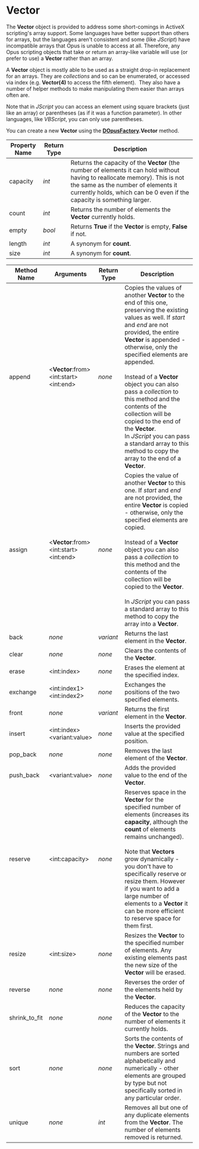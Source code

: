 # Vector

The **Vector** object is provided to address some short-comings in ActiveX scripting's array support. Some languages have better support than others for arrays, but the languages aren't consistent and some (like *JScript*) have incompatible arrays that Opus is unable to access at all. Therefore, any Opus scripting objects that take or return an array-like variable will use (or prefer to use) a **Vector** rather than an array.

A **Vector** object is mostly able to be used as a straight drop-in replacement for an arrays. They are *collections* and so can be enumerated, or accessed via index (e.g. **Vector(4)** to access the fifth element).  They also have a number of helper methods to make manipulating them easier than arrays often are.

Note that in *JScript* you can access an element using square brackets (just like an array) or parentheses (as if it was a function parameter). In other languages, like *VBScript*, you can only use parentheses.

You can create a new **Vector** using the **[DOpusFactory](dopusfactory.md).Vector** method.

| Property Name | Return Type | Description |
| --- | --- | --- |
| capacity | *int* | Returns the capacity of the **Vector** (the number of elements it can hold without having to reallocate memory). This is not the same as the number of elements it currently holds, which can be 0 even if the capacity is something larger. |
| count | *int* | Returns the number of elements the **Vector** currently holds. |
| empty | *bool* | Returns **True** if the **Vector** is empty, **False** if not. |
| length | *int* | A synonym for **count**. |
| size | *int* | A synonym for **count**. |

| Method Name | **Arguments** | Return Type | Description |
| --- | --- | --- | --- |
| append | \<**Vector**:from\>  <br />\<int:start\>  <br />\<int:end\> | *none* | Copies the values of another **Vector** to the end of this one, preserving the existing values as well. If *start* and *end* are not provided, the entire **Vector** is appended - otherwise, only the specified elements are appended.<br /><br />Instead of a **Vector** object you can also pass a *collection* to this method and the contents of the collection will be copied to the end of the **Vector**.  <br />In *JScript* you can pass a standard array to this method to copy the array to the end of a **Vector**. |
| assign | \<**Vector**:from\>  <br />\<int:start\>  <br />\<int:end\> | *none* | Copies the value of another **Vector** to this one. If *start* and *end* are not provided, the entire **Vector** is copied - otherwise, only the specified elements are copied.<br /><br />Instead of a **Vector** object you can also pass a *collection* to this method and the contents of the collection will be copied to the **Vector**.<br /><br />In *JScript* you can pass a standard array to this method to copy the array into a **Vector**. |
| back | *none* | *variant* | Returns the last element in the **Vector**. |
| clear | *none* | *none* | Clears the contents of the **Vector**. |
| erase | \<int:index\> | *none* | Erases the element at the specified index. |
| exchange | \<int:index1\>  <br />\<int:index2\> | *none* | Exchanges the positions of the two specified elements. |
| front | *none* | *variant* | Returns the first element in the **Vector**. |
| insert | \<int:index\>  <br />\<variant:value\> | *none* | Inserts the provided value at the specified position. |
| pop_back | *none* | *none* | Removes the last element of the **Vector**. |
| push_back | \<variant:value\> | *none* | Adds the provided value to the end of the **Vector**. |
| reserve | \<int:capacity\> | *none* | Reserves space in the **Vector** for the specified number of elements (increases its **capacity**, although the **count** of elements remains unchanged).<br /><br />Note that **Vectors** grow dynamically - you don't have to specifically reserve or resize them. However if you want to add a large number of elements to a **Vector** it can be more efficient to reserve space for them first. |
| resize | \<int:size\> | *none* | Resizes the **Vector** to the specified number of elements. Any existing elements past the new size of the **Vector** will be erased. |
| reverse | *none* | *none* | Reverses the order of the elements held by the **Vector**. |
| shrink_to_fit | *none* | *none* | Reduces the capacity of the **Vector** to the number of elements it currently holds. |
| sort | *none* | *none* | Sorts the contents of the **Vector**. Strings and numbers are sorted alphabetically and numerically - other elements are grouped by type but not specifically sorted in any particular order. |
| unique | *none* | *int* | Removes all but one of any duplicate elements from the **Vector**. The number of elements removed is returned. |

